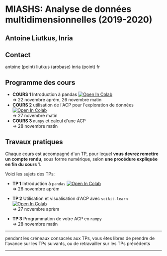 # MIASHS: Analyse de données multidimensionnelles (2019-2020)
## Antoine Liutkus, Inria

## Contact
antoine (point) liutkus (arobase) inria (point) fr

## Programme des cours
- __COURS 1__ Introduction à pandas [![Open In Colab](https://colab.research.google.com/assets/colab-badge.svg)](https://colab.research.google.com/github/campusplage/dimension-reduction/blob/master/colabs/1_Introduction_pandas.ipynb)  
  $\Rightarrow$ 22 novembre aprèm, 26 novembre matin
- __COURS 2__ utilisation de l'ACP pour l'exploration de données [![Open In Colab](https://colab.research.google.com/assets/colab-badge.svg)](https://colab.research.google.com/github/campusplage/multidimensional-data/blob/master/colabs/2_Utilisation_ACP.ipynb)  
  $\Rightarrow$ 27 novembre matin
- __COURS 3__ `numpy` et calcul d'une ACP  
  $\Rightarrow$ 28 novembre matin


## Travaux pratiques

Chaque cours est accompagné d'un TP, pour lequel __vous devrez remettre un compte rendu__, sous forme numérique, selon __une procédure expliquée en fin du cours 1__.

Voici les sujets des TPs:
* __TP 1__ Introduction à `pandas` [![Open In Colab](https://colab.research.google.com/assets/colab-badge.svg)](https://colab.research.google.com/github/campusplage/multidimensional-compte-rendus/blob/master/TP1_pandas.ipynb)  
  $\Rightarrow$ 26 novembre aprèm
 
* __TP 2__ Utilisation et visualisation d'ACP avec `scikit-learn` [![Open In Colab](https://colab.research.google.com/assets/colab-badge.svg)](https://colab.research.google.com/github/campusplage/multidimensional-compte-rendus/blob/master/TP2_sklearn.ipynb)  
  $\Rightarrow$ 27 novembre aprèm

* __TP 3__ Programmation de votre ACP en `numpy`  
  $\Rightarrow$ 28 novembre matin

---
pendant les créneaux consacrés aux TPs, vous êtes libres de prendre de l'avance sur les TPs suivants, ou de retravailler sur les TPs précédents

---
